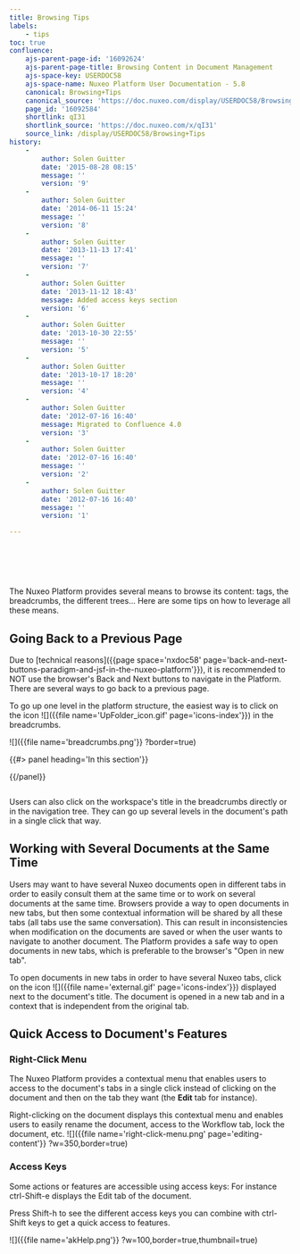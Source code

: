 ```yaml
---
title: Browsing Tips
labels:
    - tips
toc: true
confluence:
    ajs-parent-page-id: '16092624'
    ajs-parent-page-title: Browsing Content in Document Management
    ajs-space-key: USERDOC58
    ajs-space-name: Nuxeo Platform User Documentation - 5.8
    canonical: Browsing+Tips
    canonical_source: 'https://doc.nuxeo.com/display/USERDOC58/Browsing+Tips'
    page_id: '16092584'
    shortlink: qI31
    shortlink_source: 'https://doc.nuxeo.com/x/qI31'
    source_link: /display/USERDOC58/Browsing+Tips
history:
    - 
        author: Solen Guitter
        date: '2015-08-28 08:15'
        message: ''
        version: '9'
    - 
        author: Solen Guitter
        date: '2014-06-11 15:24'
        message: ''
        version: '8'
    - 
        author: Solen Guitter
        date: '2013-11-13 17:41'
        message: ''
        version: '7'
    - 
        author: Solen Guitter
        date: '2013-11-12 18:43'
        message: Added access keys section
        version: '6'
    - 
        author: Solen Guitter
        date: '2013-10-30 22:55'
        message: ''
        version: '5'
    - 
        author: Solen Guitter
        date: '2013-10-17 18:20'
        message: ''
        version: '4'
    - 
        author: Solen Guitter
        date: '2012-07-16 16:40'
        message: Migrated to Confluence 4.0
        version: '3'
    - 
        author: Solen Guitter
        date: '2012-07-16 16:40'
        message: ''
        version: '2'
    - 
        author: Solen Guitter
        date: '2012-07-16 16:40'
        message: ''
        version: '1'

---
```

<div class="row"><div class="column medium-8">

&nbsp;

&nbsp;

The Nuxeo Platform provides several means to browse its content: tags, the breadcrumbs, the different trees... Here are some tips on how to leverage all these means.

## Going Back to a Previous Page

Due to [technical reasons]({{page space='nxdoc58' page='back-and-next-buttons-paradigm-and-jsf-in-the-nuxeo-platform'}}), it is recommended to NOT use the browser's Back and Next buttons to navigate in the Platform. There are several ways to go back to a previous page.

To go up one level in the platform structure, the easiest way is to click on the icon ![]({{file name='UpFolder_icon.gif' page='icons-index'}})&nbsp;in the breadcrumbs.

![]({{file name='breadcrumbs.png'}} ?border=true)

</div><div class="column medium-4">{{#> panel heading='In this section'}}

{{/panel}}</div></div>

Users can also click on the workspace's title in the breadcrumbs directly or in the navigation tree. They can go up several levels in the document's path in a single click that way.

## Working with Several Documents at the Same Time

Users may want to have several Nuxeo documents open in different tabs in order to easily consult them at the same time or to work on several documents at the same time. Browsers provide a way to open documents in new tabs, but then some contextual information will be shared by all these tabs (all tabs use the same conversation). This can result in inconsistencies when modification on the documents are saved or when the user wants to navigate to another document. The Platform provides a safe way to open documents in new tabs, which is preferable to the browser's "Open in new tab".

To open documents in new tabs in order to have several Nuxeo tabs, click on the icon ![]({{file name='external.gif' page='icons-index'}})&nbsp;displayed next to the document's title. The document is opened in a new tab and in a context that is independent from the original tab.

## Quick Access to Document's Features

### Right-Click Menu

The Nuxeo Platform provides a contextual menu that enables users to access to the document's tabs in a single click instead of clicking on the document and then on the tab they want (the **Edit** tab for instance).

Right-clicking on the document displays this contextual menu and enables users to easily rename the document, access to the Workflow tab, lock the document, etc.
![]({{file name='right-click-menu.png' page='editing-content'}} ?w=350,border=true)

### Access Keys

Some actions or features are accessible using access keys: For instance ctrl-Shift-e displays the Edit tab of the document.

Press Shift-h to see the different access keys you can combine with ctrl-Shift keys to get a quick access to features.

![]({{file name='akHelp.png'}} ?w=100,border=true,thumbnail=true)